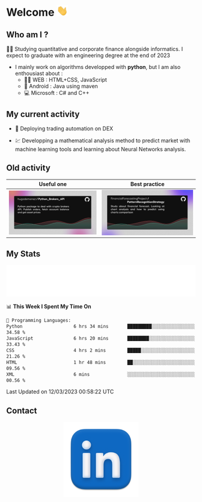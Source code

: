 # Welcome <img src="assets/hello.gif" width="30px"/>


## Who am I ?

:man_student: Studying quantitative and corporate finance alongside informatics. I expect to graduate with an engineering degree at the end of 2023

*  I mainly work on algorithms developped with **python**, but I am also enthousiast about :
    * :man_technologist: WEB : HTML+CSS, JavaScript
    * :iphone: Android : Java using maven
    * :computer: Microsoft : C# and C++

## My current activity

* :rocket: Deploying trading automation on DEX

* :chart: Developping a mathematical analysis method to predict market with machine learning tools and learning about Neural Networks analysis.

## Old activity

| Useful one | Best practice|
| ------------- | ------------- |
| [![](assets/BrokerAPI.png)](https://github.com/hugodemenez/Python_Brokers_API)  | [![](assets/PatternRecognitionStrategy.png)](https://github.com/FinancialForecastingProject/PatternRecognitionStrategy.git)  |

## My Stats

<p align=center>
<img src="metrics.plugin.wakatime.svg" alt="Metrics">
</p>

<!--START_SECTION:waka-->
📊 **This Week I Spent My Time On** 

```text
💬 Programming Languages: 
Python                   6 hrs 34 mins       █████████░░░░░░░░░░░░░░░░   34.58 % 
JavaScript               6 hrs 20 mins       ████████░░░░░░░░░░░░░░░░░   33.43 % 
CSS                      4 hrs 2 mins        █████░░░░░░░░░░░░░░░░░░░░   21.26 % 
HTML                     1 hr 48 mins        ██░░░░░░░░░░░░░░░░░░░░░░░   09.56 % 
XML                      6 mins              ░░░░░░░░░░░░░░░░░░░░░░░░░   00.56 % 
```


 Last Updated on 12/03/2023 00:58:22 UTC
<!--END_SECTION:waka-->

## Contact

<p align=center >
<a href="https://www.linkedin.com/in/hugo-demenez/">
<picture>
  <source media="(prefers-color-scheme: dark)" srcset="assets/linkedin_light.png">
  <img height="200px" width="200px" alt="Linkedin link" src="assets/linkedin.png">
</picture>
</a>
</p>


